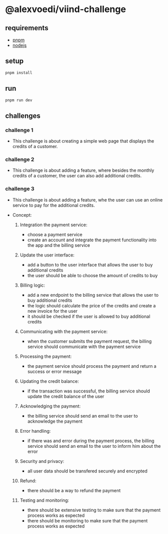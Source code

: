 # @alexvoedi/viind-challenge

## requirements

- [pnpm](https://pnpm.io/)
- [nodejs](https://nodejs.org/en/)

## setup

```bash
pnpm install
```

## run

```bash
pnpm run dev
```

## challenges

### challenge 1

- This challenge is about creating a simple web page that displays the credits of a customer.

### challenge 2

- This challenge is about adding a feature, where besides the monthly credits of a customer, the user can also add additional credits.

### challenge 3

- This challenge is about adding a feature, whe the user can use an online service to pay for the additional credits.

- Concept:
  1. Integration the payment service:
      - choose a payment service
      - create an account and integrate the payment functionality into the app and the billing service

  2. Update the user interface:
      - add a button to the user interface that allows the user to buy additional credits
      - the user should be able to choose the amount of credits to buy

  3. Billing logic:
      - add a new endpoint to the billing service that allows the user to buy additional credits
      - the logic should calculate the price of the credits and create a new invoice for the user
      - it should be checked if the user is allowed to buy additional credits

  4. Communicating with the payment service:
      - when the customer submits the payment request, the billing service should communicate with the payment service

  5. Processing the payment:
      - the payment service should process the payment and return a success or error message

  6. Updating the credit balance:
      - if the transaction was successful, the billing service should update the credit balance of the user

  7. Acknowledging the payment:
      - the billing service should send an email to the user to acknowledge the payment

  8. Error handling:
      - if there was and error during the payment process, the billing service should send an email to the user to inform him about the error

  9. Security and privacy:
      - all user data should be transfered securely and encrypted

  10. Refund:
      - there should be a way to refund the payment

  11. Testing and monitoring:
      - there should be extensive testing to make sure that the payment process works as expected
      - there should be monitoring to make sure that the payment process works as expected
